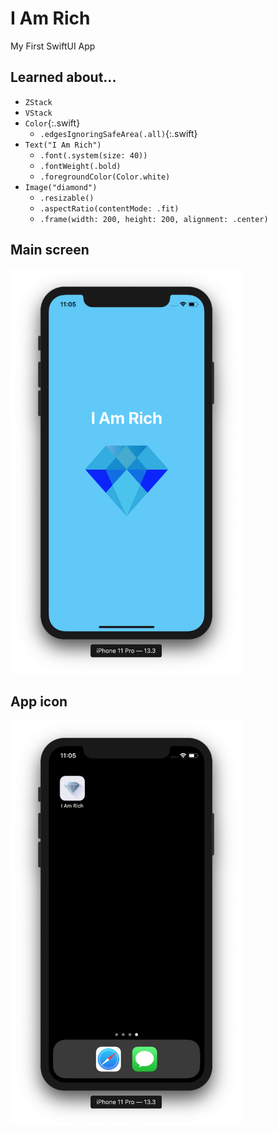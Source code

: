 # I Am Rich
My First SwiftUI App

## Learned about...
+ `ZStack`
+ `VStack`
+ `Color`{:.swift}
  - `.edgesIgnoringSafeArea(.all)`{:.swift}
+ `Text("I Am Rich")`
  - `.font(.system(size: 40))`
  - `.fontWeight(.bold)`
  - `.foregroundColor(Color.white)`
+ `Image("diamond")`
  - `.resizable()`
  - `.aspectRatio(contentMode: .fit)`
  - `.frame(width: 200, height: 200, alignment: .center)`

## Main screen
<img src="https://github.com/nurtugan/I-Am-Rich/blob/master/Screen%20Shot%202020-03-23%20at%2011.05.01%20PM.png" alt="" width="371" height="648">

## App icon
<img src="https://github.com/nurtugan/I-Am-Rich/blob/master/Screen%20Shot%202020-03-23%20at%2011.05.15%20PM.png" alt="" width="371" height="648">
